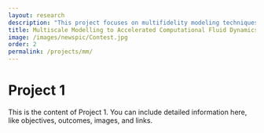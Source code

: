 ```yaml
---
layout: research
description: "This project focuses on multifidelity modeling techniques to improve accuracy and efficiency in simulations."
title: Multiscale Modelling to Accelerated Computational Fluid Dynamics
image: /images/newspic/Contest.jpg
order: 2
permalink: /projects/mm/
---
```


# Project 1

This is the content of Project 1. You can include detailed information here, like objectives, outcomes, images, and links.


